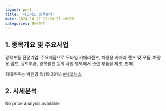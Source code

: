 ```yaml
---
layout: post
title: '세코닉스 종목분석'
date: 2024-10-27 21:20:23 +0900
categories: 종목분석
---
```


## 1. 종목개요 및 주요사업

광학부품 전문기업. 주요제품으로 모바일 카메라렌즈, 차량용 카메라 렌즈 및 모듈, 차량용 램프, 광학부품, 광학필름 등의 사업 영역에서 관련 부품을 제조, 판매.

최대주주는 박은경 외(19.38%)
[#세코닉스](#)

## 2. 시세분석

No price analysis available
